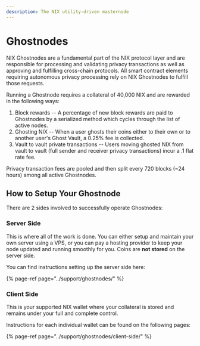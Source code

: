 ```yaml
---
description: The NIX utility-driven masternode
---
```


# Ghostnodes

NIX Ghostnodes are a fundamental part of the NIX protocol layer and are responsible for processing and validating privacy transactions as well as approving and fulfilling cross-chain protocols. All smart contract elements requiring autonomous privacy processing rely on NIX Ghostnodes to fulfill those requests.

Running a Ghostnode requires a collateral of 40,000 NIX and are rewarded in the following ways:

1. Block rewards -- A percentage of new block rewards are paid to Ghostnodes by a serialized method which cycles through the list of active nodes.
2. Ghosting NIX -- When a user ghosts their coins either to their own or to another user's Ghost Vault, a 0.25% fee is collected.
3. Vault to vault private transactions -- Users moving ghosted NIX from vault to vault \(full sender and receiver privacy transactions\) incur a .1 flat rate fee.

Privacy transaction fees are pooled and then split every 720 blocks \(~24 hours\) among all active Ghostnodes.

## How to Setup Your Ghostnode

There are 2 sides involved to successfully operate Ghostnodes:

### **Server Side**

This is where all of the work is done. You can either setup and maintain your own server using a VPS, or you can pay a hosting provider to keep your node updated and running smoothly for you. Coins are **not stored** on the server side.

You can find instructions setting up the server side here:

{% page-ref page="../support/ghostnodes/" %}



### **Client Side**

This is your supported NIX wallet where your collateral is stored and remains under your full and complete control.

Instructions for each individual wallet can be found on the following pages:

{% page-ref page="../support/ghostnodes/client-side/" %}

